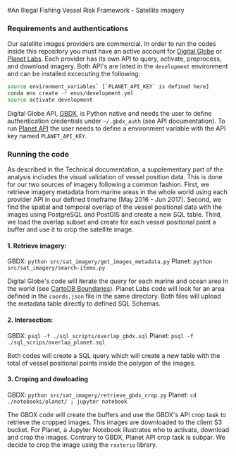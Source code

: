 #An Illegal Fishing Vessel Risk Framework - Satellite imagery

### Requirements and authentications
Our satellite images providers are commercial. In order to run the codes inside this repository you must have an active account for [Digital Globe] or [Planet Labs]. Each provider has its own API to query, activate, preprocess, and download imagery. Both API's are listed in the `development` environment and can be installed excecuting the following: 

```bash
source environment_variables` [`PLANET_API_KEY` is defined here]
conda env create -f envs/development.yml
source activate development
```

Digital Globe API, [GBDX], is Python native and needs the user to define authentication credentials under `~/.gbdx_auth` (see API documentation). To run [Planet API] the user needs to define a environment variable with the API key named `PLANET_API_KEY`. 

### Running the code

As described in the Technical documentation, a supplementary part of the analysis includes the visual validation of vessel position data. This is done for our two sources of imagery following a common fashion. First, we retrieve imagery metadata from marine areas in the whole world using each provider API in our defined timeframe (May 2016 - Jun 2017). Second, we find the spatial and temporal overlap of the vessel positional data with the images using PostgreSQL and PostGIS and create a new SQL table. Third, we load the overlap subset and create for each vessel positional point a buffer and use it to crop the satellite image. 

#### 1. Retrieve imagery:

GBDX: `python src/sat_imagery/get_images_metadata.py`
Planet: `python src/sat_imagery/search-items.py` 

Digital Globe's code will iterate the query for each marine and ocean area in the world (see [CartoDB Boundaries]). Planet Labs code will look for an area defined in the `coords.json` file in the same directory. Both files will upload the metadata table directly to defined SQL Schemas.

#### 2. Intersection: 

GBDX: `psql -f ./sql_scripts/overlap_gbdx.sql`
Planet: `psql -f ./sql_scrips/overlap_planet.sql`

Both codes will create a SQL query which will create a new table with the total of vessel positional points inside the polygon of the images. 

#### 3. Croping and dowloading
GBDX: `python src/sat_imagery/retrieve_gbdx_crop.py`
Planet: `cd ./notebooks/planet/ ; jupyter notebook `

The GBDX code will create the buffers and use the GBDX's API crop task to retrieve the cropped images. This images are downloaded to the client S3 bucket. For Planet, a Jupyter Notebook illustrates who to activate, download and crop the images. Contrary to GBDX, Planet API crop task is subpar. We decide to crop the image using the `rasterio` library.


[Digital Globe]:http://www.digitalglobe.com/
[Planet Labs]:https://www.planet.com/
[GBDX]:http://gbdxtools.readthedocs.io/en/latest/
[Planet API]:https://planetlabs.github.io/planet-client-python/index.html
[CartoDB Boundaries]: https://cartodb.github.io/bigmetadata/global/boundary.html
